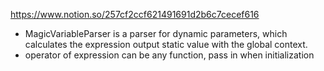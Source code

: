 https://www.notion.so/257cf2ccf621491691d2b6c7cecef616


+ MagicVariableParser is a parser for dynamic parameters, which calculates the expression output static value with the global context.
+ operator of expression can be any function, pass in when initialization
